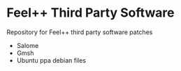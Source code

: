 Feel++ Third Party Software
===========================

Repository for Feel++ third party software patches

 - Salome
 - Gmsh
 - Ubuntu ppa debian files

